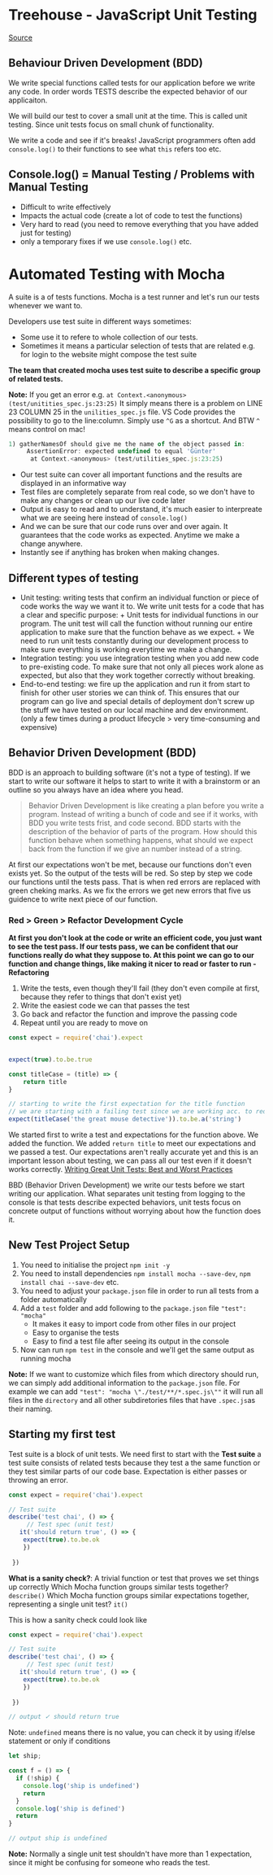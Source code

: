 # Treehouse - JavaScript Unit Testing

[Source](https://teamtreehouse.com/library/javascript-unit-testing/introducing-unit-testing/introduction)


## Behaviour Driven Development (BDD)

We write special functions called tests for our application before we write any code. In order words TESTS describe the expected behavior of our applicaiton. 

We will build our test to cover a small unit at the time. This is called unit testing. Since unit tests focus on small chunk of functionality. 

We write a code and see if it's breaks! JavaScript programmers often add `console.log()` to their functions to see what `this` refers too etc.

## Console.log() = Manual Testing / Problems with Manual Testing

* Difficult to write effectively
* Impacts the actual code (create a lot of code to test the functions)
* Very hard to read (you need to remove everything that you have added just for testing)
* only a temporary fixes if we use `console.log()` etc.

# Automated Testing with Mocha

A suite is a of tests functions. Mocha is a test runner and let's run our tests whenever we want to. 

Developers use test suite in different ways sometimes:

* Some use it to refere to whole collection of our tests. 
* Sometimes it means a particular selection of tests that are related e.g. for login to the website might compose the test suite

**The team that created mocha uses test suite to describe a specific group of related tests.**

**Note:** If you get an error e.g. `at Context.<anonymous> (test/unitities_spec.js:23:25)` It simply means there is a problem on LINE 23 COLUMN 25 in the `unilities_spec.js` file. VS Code provides the possibility to go to the line:column. Simply use `^G` as a shortcut. And BTW `^` means control on mac!

```js
1) gatherNamesOf should give me the name of the object passed in:                                            
     AssertionError: expected undefined to equal 'Günter'                                                      
      at Context.<anonymous> (test/utilities_spec.js:23:25)
``` 

* Our test suite can cover all important functions and the results are displayed in an informative way
* Test files are completely separate from real code, so we don't have to make any changes or clean up our live code later
* Output is easy to read and to understand, it's much easier to interpreate what we are seeing here instead of `console.log()`
* And we can be sure that our code runs over and over again. It guarantees that the code works as expected. Anytime we make a change anywhere.
* Instantly see if anything has broken when making changes. 

## Different types of testing

* Unit testing: writing tests that confirm an individual function or piece of code works the way we want it to. We write unit tests for a code that has a clear and specific purpose:
      + Unit tests for individual functions in our program. The unit test will call the function without running our entire application to make sure that the function behave as we expect. 
      + We need to run unit tests constantly during our development process to make sure everything is working everytime we make a change. 
* Integration testing: you use integration testing when you add new code to pre-existing code. To make sure that not only all pieces work alone as expected, but also that they work together correctly without breaking.
* End-to-end testing: we fire up the application and run it from start to finish for other user stories we can think of. This ensures that our program can go live and special details of deployment don't screw up the stuff we have tested on our local machine and dev environment. (only a few times during a product lifecycle > very time-consuming and expensive)

## Behavior Driven Development (BDD)

BDD is an approach to building software (it's not a type of testing). If we start to write our software it helps to start to write it with a brainstorm or an outline so you always have an idea where you head. 

> Behavior Driven Development is like creating a plan before you write a program. Instead of writing a bunch of code and see if it works, with BDD you write tests frist, and code second. BDD starts with the description of the behavior of parts of the program. How should this function behave when something happens, what should we expect back from the function if we give an number instead of a string. 

At first our expectations won't be met, because our functions don't even exists yet. So the output of the tests will be red. So step by step we code our functions until the tests pass. That is when red errors are replaced with green cheking marks. As we fix the errors we get new errors that five us guidence to write next piece of our function.

### Red > Green > Refactor Development Cycle
**At first you don't look at the code or write an efficient code, you just want to see the test pass. If our tests pass, we can be confident that our functions really do what they suppose to. At this point we can go to our function and change things, like making it nicer to read or faster to run - Refactoring** 

1. Write the tests, even though they'll fail (they don't even compile at first, because they refer to things that don't exist yet)
2. Write the easiest code we can that passes the test
3. Go back and refactor the function and improve the passing code
4. Repeat until you are ready to move on

```js
const expect = require('chai').expect


expect(true).to.be.true

const titleCase = (title) => {
    return title
}

// starting to write the first expectation for the title function
// we are starting with a failing test since we are working acc. to red>green>refactor
expect(titleCase('the great mouse detective')).to.be.a('string')
``` 
We started first to write a test and expectations for the function above. We added the function. We added `return title` to meet our expectations and we passed a test. Our expectations aren't really accurate yet and this is an important lesson about testing, we can pass all our test even if it doesn't works correctly. [Writing Great Unit Tests: Best and Worst Practices](http://blog.stevensanderson.com/2009/08/24/writing-great-unit-tests-best-and-worst-practises/)

BBD (Behavior Driven Development) we write our tests before we start writing our application. What separates unit testing from logging to the console is that tests describe expected behaviors, unit tests focus on concrete output of functions without worrying about how the function does it. 

## New Test Project Setup

1. You need to initialise the project `npm init -y`
2. You need to install dependencies `npm install mocha --save-dev`, `npm install chai --save-dev` etc.
3. You need to adjust your `package.json` file in order to run all tests from a folder automatically
4. Add a `test` folder and add following to the `package.json` file `"test": "mocha"` 
      + It makes it easy to import code from other files in our project
      + Easy to organise the tests
      + Easy to find a test file after seeing its output in the console
5. Now can run `npm test` in the console and we'll get the same output as running mocha

**Note:** If we want to customize which files from which directory should run, we can simply add additional information to the `package.json` file. For example we can add `"test": "mocha \"./test/**/*.spec.js\""` it will run all files in the `directory` and all other subdiretories files that have `.spec.js`as their naming.

## Starting my first test

Test suite is a block of unit tests. We need first to start with the **Test suite** a test suite consists of related tests because they test a the same function or they test similar parts of our code base. Expectation is either passes or throwing an error. 

```js
const expect = require('chai').expect

// Test suite
describe('test chai', () => {
     // Test spec (unit test)
   it('should return true', () => {
    expect(true).to.be.ok
    })
    
 })
```  

**What is a sanity check?**: A trivial function or test that proves we set things up correctly
Which Mocha function groups similar tests together? `describe()`
Which Mocha function groups similar expectations together, representing a single unit test? `it()`


This is how a sanity check could look like

```js
const expect = require('chai').expect

// Test suite
describe('test chai', () => {
     // Test spec (unit test)
   it('should return true', () => {
    expect(true).to.be.ok
    })
    
 })

// output ✓ should return true 
``` 

Note: `undefined` means there is no value, you can check it by using if/else statement or only if conditions

```js
let ship;

const f = () => {
  if (!ship) {
    console.log('ship is undefined')
    return
  }
  console.log('ship is defined')
  return
}

// output ship is undefined
``` 


**Note:** Normally a single unit test shouldn't have more than 1 expectation, since it might be confusing for someone who reads the test. 